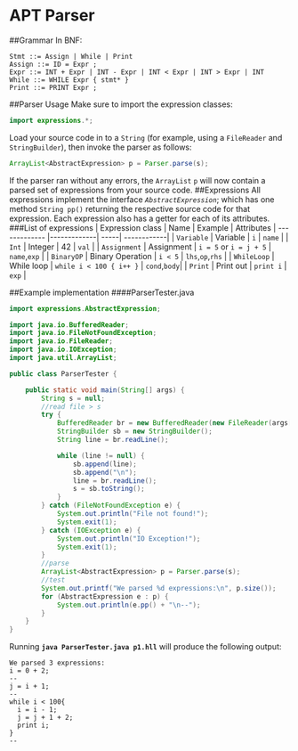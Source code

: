 # APT Parser
##Grammar
In BNF:
```
Stmt ::= Assign | While | Print
Assign ::= ID = Expr ;
Expr ::= INT + Expr | INT - Expr | INT < Expr | INT > Expr | INT
While ::= WHILE Expr { stmt* }
Print ::= PRINT Expr ;
```

##Parser Usage
Make sure to import the expression classes:
```java
import expressions.*;
```
Load your source code in to a `String` (for example, using a `FileReader` and `StringBuilder`), then invoke the parser as follows:
```java
ArrayList<AbstractExpression> p = Parser.parse(s);
```
If the parser ran without any errors, the `ArrayList` `p` will now contain a parsed set of expressions from your source code.
##Expressions
All expressions implement the interface *`AbstractExpression`*; which has one method `String pp()` returning the respective source code for that expression. Each expression also has a getter for each of its attributes.
###List of expressions
| Expression class        | Name           | Example  | Attributes
| ------------- |-------------| -----| ------------|
| `Variable`      | Variable | `i` | `name` |
| `Int`     | Integer      |  42 | `val` |
| `Assignment` | Assignment      | `i = 5` or `i = j + 5` | `name`,`exp` |
| `BinaryOP` | Binary Operation      | `i < 5` | `lhs`,`op`,`rhs` |
| `WhileLoop` | While loop      | `while i < 100 { i++ }` | `cond`,`body`|
| `Print` | Print out      | `print i` | `exp` |


##Example implementation
####ParserTester.java
```java
import expressions.AbstractExpression;

import java.io.BufferedReader;
import java.io.FileNotFoundException;
import java.io.FileReader;
import java.io.IOException;
import java.util.ArrayList;

public class ParserTester {

    public static void main(String[] args) {
        String s = null;
        //read file > s
        try {
            BufferedReader br = new BufferedReader(new FileReader(args[0]));
            StringBuilder sb = new StringBuilder();
            String line = br.readLine();

            while (line != null) {
                sb.append(line);
                sb.append("\n");
                line = br.readLine();
                s = sb.toString();
            }
        } catch (FileNotFoundException e) {
            System.out.println("File not found!");
            System.exit(1);
        } catch (IOException e) {
            System.out.println("IO Exception!");
            System.exit(1);
        }
        //parse
        ArrayList<AbstractExpression> p = Parser.parse(s);
        //test
        System.out.printf("We parsed %d expressions:\n", p.size());
        for (AbstractExpression e : p) {
            System.out.println(e.pp() + "\n--");
        }
    }
}
```
Running **`java ParserTester.java p1.hll`** will produce the following output:
```
We parsed 3 expressions:
i = 0 + 2;
--
j = i + 1;
--
while i < 100{
  i = i - 1;
  j = j + 1 + 2;
  print i;
}
--
```
